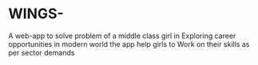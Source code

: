 # WINGS-
A web-app to solve problem of a middle class girl in Exploring career opportunities in modern world the app help girls to Work on their skills as per sector demands
